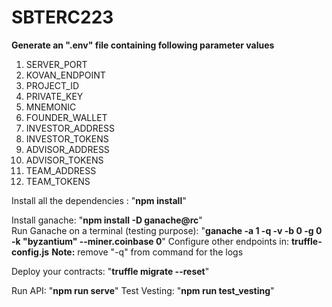 # SBTERC223

<b>Generate an ".env" file containing following parameter values</b>
<ol>
<li>SERVER_PORT</li>
<li>KOVAN_ENDPOINT</li>
<li>PROJECT_ID</li>
<li>PRIVATE_KEY</li>
<li>MNEMONIC</li>
<li>FOUNDER_WALLET</li>
<li>INVESTOR_ADDRESS</li>
<li>INVESTOR_TOKENS</li>
<li>ADVISOR_ADDRESS</li>
<li>ADVISOR_TOKENS</li>
<li>TEAM_ADDRESS</li>
<li>TEAM_TOKENS</li>
</ol>

Install all the dependencies : "<b>npm install</b>"  

Install ganache: "<b>npm install -D ganache@rc</b>"  
Run Ganache on a terminal (testing purpose): "<b>ganache -a 1 -q -v -b 0 -g 0 -k "byzantium" --miner.coinbase 0</b>"
Configure other endpoints in: <b>truffle-config.js</b>
<b>Note:</b> remove "-q" from command for the logs  

Deploy your contracts: "<b>truffle migrate --reset</b>"  

Run API: "<b>npm run serve</b>"
Test Vesting: "<b>npm run test_vesting</b>" 
